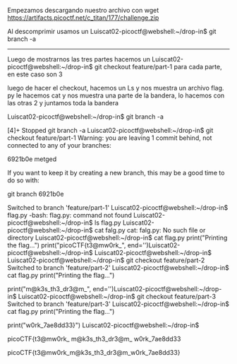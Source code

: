 Empezamos descargando nuestro archivo con 
wget https://artifacts.picoctf.net/c_titan/177/challenge.zip

Al descomprimir usamos un 
Luiscat02-picoctf@webshell:~/drop-in$ git  branch -a 


------------------------
Luego de mostrarnos las tres partes hacemos un Luiscat02-picoctf@webshell:~/drop-in$ git checkout feature/part-1 
para cada parte, en este caso son 3

luego de hacer el checkout, hacemos un Ls y nos muestra un archivo flag. py 
le hacemos cat y nos muestra una parte de la bandera, lo hacemos con las otras 2 y juntamos toda la bandera 


Luiscat02-picoctf@webshell:~/drop-in$ git  branch -a 

[4]+  Stopped                 git branch -a
Luiscat02-picoctf@webshell:~/drop-in$ git checkout feature/part-1
Warning: you are leaving 1 commit behind, not connected to
any of your branches:

  6921b0e metged

If you want to keep it by creating a new branch, this may be a good time
to do so with:

 git branch <new-branch-name> 6921b0e

Switched to branch 'feature/part-1'
Luiscat02-picoctf@webshell:~/drop-in$ flag.py
-bash: flag.py: command not found
Luiscat02-picoctf@webshell:~/drop-in$ ls
flag.py
Luiscat02-picoctf@webshell:~/drop-in$ cat falg.py
cat: falg.py: No such file or directory
Luiscat02-picoctf@webshell:~/drop-in$ cat flag.py
print("Printing the flag...")
print("picoCTF{t3@mw0rk_", end='')Luiscat02-picoctf@webshell:~/drop-in$ 
Luiscat02-picoctf@webshell:~/drop-in$ 
Luiscat02-picoctf@webshell:~/drop-in$ git checkout feature/part-2
Switched to branch 'feature/part-2'
Luiscat02-picoctf@webshell:~/drop-in$ cat flag.py
print("Printing the flag...")

print("m@k3s_th3_dr3@m_", end='')Luiscat02-picoctf@webshell:~/drop-in$ 
Luiscat02-picoctf@webshell:~/drop-in$ git checkout feature/part-3
Switched to branch 'feature/part-3'
Luiscat02-picoctf@webshell:~/drop-in$ cat flag.py
print("Printing the flag...")

print("w0rk_7ae8dd33}")
Luiscat02-picoctf@webshell:~/drop-in$ 


picoCTF{t3@mw0rk_
m@k3s_th3_dr3@m_
w0rk_7ae8dd33

picoCTF{t3@mw0rk_m@k3s_th3_dr3@m_w0rk_7ae8dd33}

